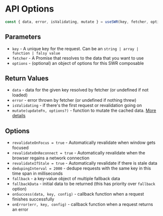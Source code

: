 # API Options

```js
const { data, error, isValidating, mutate } = useSWR(key, fetcher, options)
```

## Parameters

- `key` - A unique key for the request. Can be an `string | array | function | falsy value`
- `fetcher` - A Promise that resolves to the data that you want to use
- `options` - (optional) an object of options for this SWR composable

## Return Values

- `data` - data for the given key resolved by fetcher (or undefined if not loaded)
- `error` - error thrown by fetcher (or undefined if nothing threw)
- `isValidating` - if there's the first request or revalidation going on
- `mutate(updateFn, options?)` - function to mutate the cached data. [More details](./mutation.md)

## Options

- `revalidateOnFocus = true` - Automatically revalidate when window gets focused
- `revalidateOnReconnect = true` - Automatically revalidate when the browser regains a network connection
- `revalidateIfStale = true` - Automatically revalidate if there is stale data
- `dedupingInterval = 2000` - dedupe requests with the same key in this time span in milliseconds
- `fallback` - a key-value object of multiple fallback data
- `fallbackData` - initial data to be returned (this has priority over `fallback` option)
- `onSuccess(data, key, config)` - callback function when a request finishes successfully
- `onError(err, key, config)` - callback function when a request returns an error
